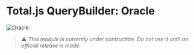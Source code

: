 # Total.js QueryBuilder: Oracle

![Oracle](https://www.oracle.com/a/ocom/img/customerlogo-oracle-clr.svg)

> ⚠️ *This module is currently under contruction. Do not use it until an official release is made.*
